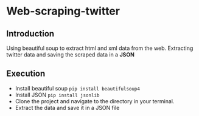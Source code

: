 # Web-scraping-twitter
## Introduction
Using beautiful soup to extract html and xml data from the web. Extracting twitter data and saving the scraped data in a **JSON**

## Execution
- Install beautiful soup 
`pip install beautifulsoup4`
- Install JSON
`pip install jsonlib`
- Clone the project and navigate to the directory in your terminal. 
- Extract the data and save it in a JSON file
